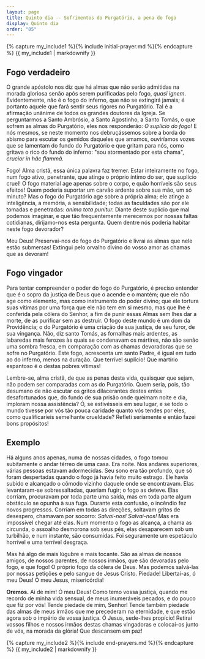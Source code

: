 ```yaml
---
layout: page
title: Quinto dia -- Sofrimentos do Purgatório, a pena do fogo
display: Quinto dia
order: "05"
---
```



{% capture my_include1 %}{% include initial-prayer.md %}{% endcapture %}
{{ my_include1 | markdownify }}


## Fogo verdadeiro

O grande apóstolo nos diz que há almas que não serão admitidas na morada gloriosa senão após serem purificadas pelo fogo, _quasi ignem_. Evidentemente, não é o fogo do inferno, que não se extingirá jamais; é portanto aquele que fará sentir seus rigores no Purgatório. Tal é a afirmação unânime de todos os grandes doutores da Igreja. Se perguntarmos a Santo Ambrósio, a Santo Agostinho, a Santo Tomás, o que sofrem as almas do Purgatório, eles nos responderão: _O suplício do fogo!_ E nós mesmos, se neste momento nos debruçássemos sobre a borda do abismo para escutar os gemidos daqueles que amamos, ouviríamos vozes que se lamentam do fundo do Purgatório e que gritam para nós, como gritava o rico do fundo do inferno: "sou atormentado por esta chama", _crucior in hâc flammâ._

Fogo! Alma cristã, essa única palavra faz tremer. Estar inteiramente no fogo, num fogo ativo, penetrante, que atinge o próprio íntimo do ser, que suplício cruel! O fogo material age apenas sobre o corpo, e quão horríveis são seus efeitos! Quem poderia suportar um carvão ardente sobre sua mão, um só minuto? Mas o fogo do Purgatório age sobre a própria alma; ele atinge a inteligência, a memória, a sensibilidade; todas as faculdades são por ele tomadas e penetradas: _anima tota punitur._ Diante deste suplício que mal podemos imaginar, e que tão frequentemente merecemos por nossas faltas cotidianas, dirijamo-nos esta pergunta. Quem dentre nós poderia habitar neste fogo devorador? 

Meu Deus! Preservai-nos do fogo do Purgatório e livrai as almas que nele estão submersas! Extingui pelo orvalho divino do vosso amor as chamas que as devoram!


## Fogo vingador

Para tentar compreender o poder do fogo do Purgatório, é preciso entender que é o sopro da justiça de Deus que o acende e o mantém; que ele não age como elemento, mas como instrumento do poder divino; que ele tortura suas vítimas por uma força que ele não tem em si mesmo, mas que lhe é conferida pela cólera do Senhor, a fim de punir essas Almas sem lhes dar a morte, de as purificar sem as destruir. O fogo deste mundo é um dom da Providência; o do Purgatório é uma criação de sua justiça, de seu furor, de sua vingança. Não, diz santo Tomás, as fornalhas mais ardentes, as labaredas mais ferozes às quais se condenavam os mártires, não são senão uma sombra fresca, em comparação com as chamas devoradoras que se sofre no Purgatório. Este fogo, acrescenta um santo Padre, é igual em tudo ao do inferno, menos na duração. Que terrível suplício! Que martírio espantoso é o destas pobres vítimas! 

Lembre-se, alma cristã, de que as penas desta vida, quaisquer que sejam, não podem ser comparadas com as do Purgatório. Quem seria, pois, tão desumano de não escutar os gritos dilacerantes destes entes desafortunados que, do fundo de sua prisão onde queimam noite e dia, imploram nossa assistência? Ó, se estivésseis em seu lugar, e se todo o mundo tivesse por vós tão pouca caridade quanto vós tendes por eles, como qualificaríeis semelhante crueldade? Refleti seriamente e então fazei bons propósitos!


## Exemplo

Há alguns anos apenas, numa de nossas cidades, o fogo tomou subitamente o andar térreo de uma casa. Era noite. Nos andares superiores, várias pessoas estavam adormecidas. Seu sono era tão profundo, que só foram despertadas quando o fogo já havia feito muito estrago. Ele havia subido e alcançado o cômodo vizinho daquele onde se encontravam. Elas levantaram-se sobressaltadas, queriam fugir; o fogo as deteve. Elas corriam, procuravam por toda parte uma saída, mas em toda parte algum obstáculo se opunha à sua fuga. Durante esta confusão, o incêndio fez novos progressos. Corriam em todas as direções, soltavam gritos de desespero, chamavam por socorro: _Salvai-nos! Salvai-nos!_ Mas era impossível chegar até elas. Num momento o fogo as alcança, a chama as circunda, o assoalho desmorona sob seus pés, elas desaparecem sob um turbilhão, e num instante, são consumidas. Foi seguramente um espetáculo horrível e uma terrível desgraça. 

Mas há algo de mais lúgubre e mais tocante. São as almas de nossos amigos, de nossos parentes, de nossos irmãos, que são devoradas pelo fogo, e que fogo! O próprio fogo da cólera de Deus. Mas podemos salvá-las por nossas petições e pelo sangue de Jesus Cristo. Piedade! Libertai-as, ó meu Deus! Ó meu Jesus, misericórdia!


**Oremos.** Ai de mim! Ó meu Deus! Como temo vossa justiça, quando me recordo de minha vida sensual, de meus inumeráveis pecados, e do pouco que fiz por vós! Tende piedade de mim, Senhor! Tende também piedade das almas de meus irmãos que me precederam na eternidade, e que estão agora sob o império de vossa justiça. Ó Jesus, sede-lhes propício! Retirai vossos filhos e nossos irmãos destas chamas vingadoras e colocai-os junto de vós, na morada da glória! Que descansem em paz!


{% capture my_include2 %}{% include end-prayers.md %}{% endcapture %}
{{ my_include2 | markdownify }}
